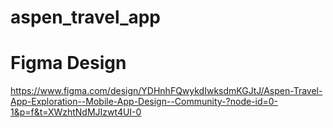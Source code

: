 # aspen_travel_app

# Figma Design

https://www.figma.com/design/YDHnhFQwykdIwksdmKGJtJ/Aspen-Travel-App-Exploration--Mobile-App-Design--Community-?node-id=0-1&p=f&t=XWzhtNdMJIzwt4UI-0